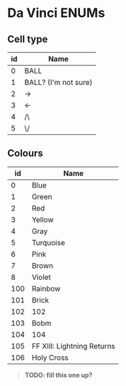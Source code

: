 # Da Vinci ENUMs

## Cell type

| id  | Name                 |
| --- | -------------------- |
| 0   | BALL                 |
| 1   | BALL? (I'm not sure) |
| 2   | ->                   |
| 3   | <-                   |
| 4   | /\\                  |
| 5   | \\/                  |

## Colours

| id  | Name                       |
| --- | -------------------------- |
| 0   | Blue                       |
| 1   | Green                      |
| 2   | Red                        |
| 3   | Yellow                     |
| 4   | Gray                       |
| 5   | Turquoise                  |
| 6   | Pink                       |
| 7   | Brown                      |
| 8   | Violet                     |
| 100 | Rainbow                    |
| 101 | Brick                      |
| 102 | 102                        |
| 103 | Bobm                       |
| 104 | 104                        |
| 105 | FF XIII: Lightning Returns |
| 106 | Holy Cross                 |

> **TODO: fill this one up?**
